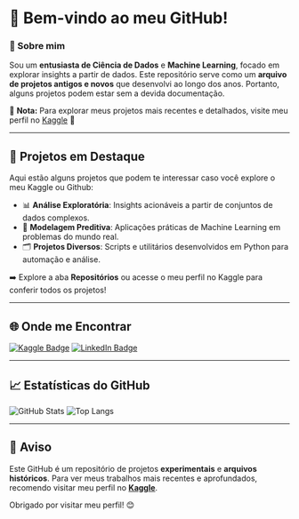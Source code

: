 # 👋 Bem-vindo ao meu GitHub!

### 🚀 Sobre mim
Sou um **entusiasta de Ciência de Dados** e **Machine Learning**, focado em explorar insights a partir de dados. Este repositório serve como um **arquivo de projetos antigos e novos** que desenvolvi ao longo dos anos. Portanto, alguns projetos podem estar sem a devida documentação.

🔗 **Nota:** Para explorar meus projetos mais recentes e detalhados, visite meu perfil no [Kaggle](https://www.kaggle.com/guilhermebracero) 🌟

---

## 📂 Projetos em Destaque

Aqui estão alguns projetos que podem te interessar caso você explore o meu Kaggle ou Github:

- 📊 **Análise Exploratória**: Insights acionáveis a partir de conjuntos de dados complexos.
- 🤖 **Modelagem Preditiva**: Aplicações práticas de Machine Learning em problemas do mundo real.
- 🗂️ **Projetos Diversos**: Scripts e utilitários desenvolvidos em Python para automação e análise.

➡️ Explore a aba **Repositórios** ou acesse o meu perfil no Kaggle para conferir todos os projetos!

---

## 🌐 Onde me Encontrar

[![Kaggle Badge](https://img.shields.io/badge/Kaggle-00457C?style=for-the-badge&logo=kaggle&logoColor=white)](https://www.kaggle.com/guilhermebracero)
[![LinkedIn Badge](https://img.shields.io/badge/LinkedIn-0077B5?style=for-the-badge&logo=linkedin&logoColor=white)](https://www.linkedin.com/in/guilherme-bracero/)

---

## 📈 Estatísticas do GitHub

![GitHub Stats](https://github-readme-stats.vercel.app/api?username=BraceroInSabot&show_icons=true&theme=radical)
![Top Langs](https://github-readme-stats.vercel.app/api/top-langs/?username=BraceroInSabot&layout=compact&theme=radical)

---

## 📢 Aviso
Este GitHub é um repositório de projetos **experimentais** e **arquivos históricos**. Para ver meus trabalhos mais recentes e aprofundados, recomendo visitar meu perfil no **[Kaggle](https://www.kaggle.com/guilhermebracero)**.

Obrigado por visitar meu perfil! 😊
